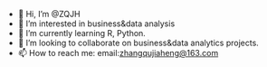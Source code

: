 - 👋 Hi, I’m @ZQJH
- 👀 I’m interested in business&data analysis
- 🌱 I’m currently learning R, Python.
- 💞️ I’m looking to collaborate on business&data analytics projects.
- 📫 How to reach me: email:zhangqujiaheng@163.com

<!---
ZQJH/ZQJH is a ✨ special ✨ repository because its `README.md` (this file) appears on your GitHub profile.
You can click the Preview link to take a look at your changes.
--->

